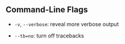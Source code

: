 ## Command-Line Flags 

- `-v`, `--verbose`: reveal more verbose output

- `--tb=no`: turn off tracebacks